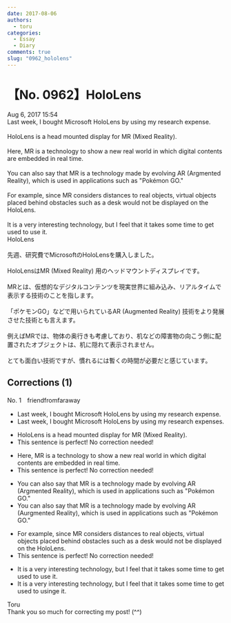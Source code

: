 ```yaml
---
date: 2017-08-06
authors:
  - toru
categories:
  - Essay
  - Diary
comments: true
slug: "0962_hololens"
---
```


# 【No. 0962】HoloLens
<div class="date">Aug 6, 2017 15:54</div>
<div id="post"><div id="body_show_ori">
Last week, I bought Microsoft HoloLens by using my research expense.<br/><br/>HoloLens is a head mounted display for MR (Mixed Reality).<br/><br/>Here, MR is a technology to show a new real world in which digital contents are embedded in real time.<br/><br/>You can also say that MR is a technology made by evolving AR (Argmented Reality), which is used in applications such as "Pokémon GO."<br/><br/>For example, since MR considers distances to real objects, virtual objects placed behind obstacles such as a desk would not be displayed on the HoloLens.<br/><br/>It is a very interesting technology, but I feel that it takes some time to get used to use it.
</div></div>

<!-- more -->

<div id="post_ja"><div id="body_show_mo">
HoloLens<br/><br/>先週、研究費でMicrosoftのHoloLensを購入しました。<br/><br/>HoloLensはMR (Mixed Reality) 用のヘッドマウントディスプレイです。<br/><br/>MRとは、仮想的なデジタルコンテンツを現実世界に組み込み、リアルタイムで表示する技術のことを指します。<br/><br/>「ポケモンGO」などで用いられているAR (Augmented Reality) 技術をより発展させた技術とも言えます。<br/><br/>例えばMRでは、物体の奥行きも考慮しており、机などの障害物の向こう側に配置されたオブジェクトは、机に隠れて表示されません。<br/><br/>とても面白い技術ですが、慣れるには暫くの時間が必要だと感じています。
</div></div>

## Corrections (1)
<div id="block"><div class="first_name"> No. 1　<span class="just_name">friendfromfaraway</span></div><div id="block2">
<ul class="correction_field">
<li class="incorrect">Last week, I bought Microsoft HoloLens by using my research expense.</li>
<li class="corrected correct">
Last week, I bought Microsoft HoloLens <span class="f_gray"><span class="sline">by </span></span>using my research expense<span class="f_red">s</span>.
</li>
</ul>
<ul class="correction_field">
<li class="incorrect">HoloLens is a head mounted display for MR (Mixed Reality).</li>
<li class="corrected perfect">This sentence is perfect! No correction needed!</li>
</ul>
<ul class="correction_field">
<li class="incorrect">Here, MR is a technology to show a new real world in which digital contents are embedded in real time.</li>
<li class="corrected perfect">This sentence is perfect! No correction needed!</li>
</ul>
<ul class="correction_field">
<li class="incorrect">You can also say that MR is a technology made by evolving AR (Argmented Reality), which is used in applications such as "Pokémon GO."</li>
<li class="corrected correct">
You can also say that MR is a technology made by evolving AR (A<span class="f_red">u</span><span class="f_gray"><span class="sline">r</span></span>gmented Reality), which is used in applications such as "Pokémon GO."
</li>
</ul>
<ul class="correction_field">
<li class="incorrect">For example, since MR considers distances to real objects, virtual objects placed behind obstacles such as a desk would not be displayed on the HoloLens.</li>
<li class="corrected perfect">This sentence is perfect! No correction needed!</li>
</ul>
<ul class="correction_field">
<li class="incorrect">It is a very interesting technology, but I feel that it takes some time to get used to use it.</li>
<li class="corrected correct">
It is a very interesting technology, but I feel that it takes some time to get used to us<span class="f_red">ing</span><span class="f_gray"><span class="sline">e</span></span> it.
</li>
</ul>
</div><div class="name"><span class="just_name">Toru</span><br>
Thank you so much for correcting my post! (^^)
</div>
</div>
